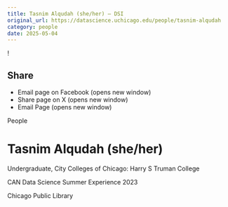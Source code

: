 ```yaml
---
title: Tasnim Alqudah (she/her) – DSI
original_url: https://datascience.uchicago.edu/people/tasnim-alqudah
category: people
date: 2025-05-04
---
```


<!-- Table-like structure detected -->

!

## Share

* Email page on Facebook (opens new window)
* Share page on X (opens new window)
* Email Page (opens new window)

<!-- Table-like structure detected -->

People

# Tasnim Alqudah (she/her)

Undergraduate, City Colleges of Chicago: Harry S Truman College

CAN Data Science Summer Experience 2023

Chicago Public Library